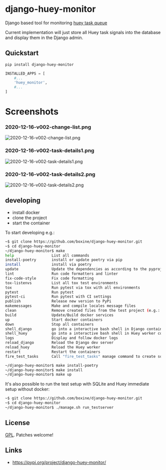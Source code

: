 # django-huey-monitor

Django based tool for monitoring [huey task queue](https://github.com/coleifer/huey)

Current implementation will just store all Huey task signals into the database
and display them in the Django admin.


## Quickstart

```bash
pip install django-huey-monitor
```

```python
INSTALLED_APPS = [
    #...
    'huey_monitor',
    #...
]
```


# Screenshots

### 2020-12-16-v002-change-list.png

![2020-12-16-v002-change-list.png](https://raw.githubusercontent.com/boxine/django-huey-monitor/gh-pages/2020-12-16-v002-change-list.png)

### 2020-12-16-v002-task-details1.png

![2020-12-16-v002-task-details1.png](https://raw.githubusercontent.com/boxine/django-huey-monitor/gh-pages/2020-12-16-v002-task-details1.png)

### 2020-12-16-v002-task-details2.png

![2020-12-16-v002-task-details2.png](https://raw.githubusercontent.com/boxine/django-huey-monitor/gh-pages/2020-12-16-v002-task-details2.png)



## developing

* install docker
* clone the project
* start the container

To start developing e.g.:

```bash
~$ git clone https://github.com/boxine/django-huey-monitor.git
~$ cd django-huey-monitor
~/django-huey-monitor$ make
help                 List all commands
install-poetry       install or update poetry via pip
install              install via poetry
update               Update the dependencies as according to the pyproject.toml file
lint                 Run code formatters and linter
fix-code-style       Fix code formatting
tox-listenvs         List all tox test environments
tox                  Run pytest via tox with all environments
pytest               Run pytest
pytest-ci            Run pytest with CI settings
publish              Release new version to PyPi
makemessages         Make and compile locales message files
clean                Remove created files from the test project (e.g.: SQlite, static files)
build                Update/Build docker services
up                   Start docker containers
down                 Stop all containers
shell_django         go into a interactive bash shell in Django container
shell_huey           go into a interactive bash shell in Huey worker container
logs                 Display and follow docker logs
reload_django        Reload the Django dev server
reload_huey          Reload the Huey worker
restart              Restart the containers
fire_test_tasks      Call "fire_test_tasks" manage command to create some Huey Tasks

~/django-huey-monitor$ make install-poetry
~/django-huey-monitor$ make install
~/django-huey-monitor$ make up
```


It's also possible to run the test setup with SQLite and Huey immediate setup
without docker:

```bash
~$ git clone https://github.com/boxine/django-huey-monitor.git
~$ cd django-huey-monitor
~/django-huey-monitor$ ./manage.sh run_testserver
```


## License

[GPL](LICENSE). Patches welcome!


## Links

* https://pypi.org/project/django-huey-monitor/

